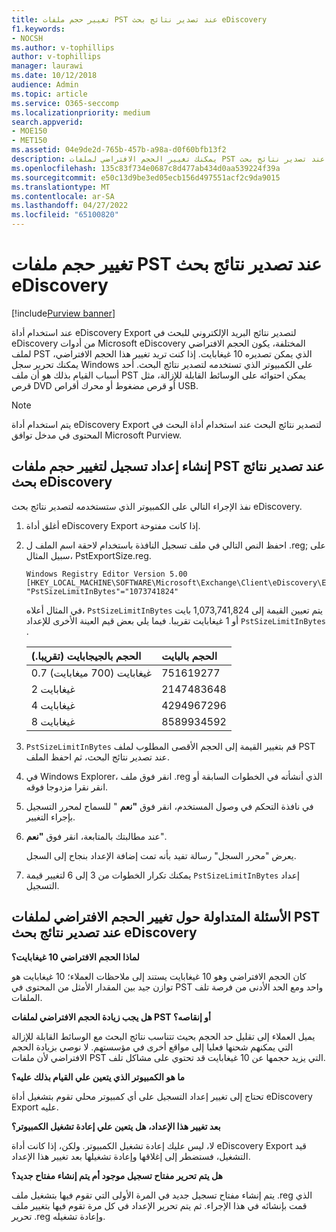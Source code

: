 ```yaml
---
title: تغيير حجم ملفات PST عند تصدير نتائج بحث eDiscovery
f1.keywords:
- NOCSH
ms.author: v-tophillips
author: v-tophillips
manager: laurawi
ms.date: 10/12/2018
audience: Admin
ms.topic: article
ms.service: O365-seccomp
ms.localizationpriority: medium
search.appverid:
- MOE150
- MET150
ms.assetid: 04e9de2d-765b-457b-a98a-d0f60bfb13f2
description: يمكنك تغيير الحجم الافتراضي لملفات PST التي يتم تنزيلها إلى الكمبيوتر عند تصدير نتائج بحث eDiscovery.
ms.openlocfilehash: 135c83f734e0687c8d477ab434d0aa539224f39a
ms.sourcegitcommit: e50c13d9be3ed05ecb156d497551acf2c9da9015
ms.translationtype: MT
ms.contentlocale: ar-SA
ms.lasthandoff: 04/27/2022
ms.locfileid: "65100820"
---
```

# <a name="change-the-size-of-pst-files-when-exporting-ediscovery-search-results"></a>تغيير حجم ملفات PST عند تصدير نتائج بحث eDiscovery

[!include[Purview banner](../includes/purview-rebrand-banner.md)]

عند استخدام أداة eDiscovery Export لتصدير نتائج البريد الإلكتروني للبحث في eDiscovery من أدوات Microsoft eDiscovery المختلفة، يكون الحجم الافتراضي لملف PST الذي يمكن تصديره 10 غيغابايت. إذا كنت تريد تغيير هذا الحجم الافتراضي، يمكنك تحرير سجل Windows على الكمبيوتر الذي تستخدمه لتصدير نتائج البحث. أحد أسباب القيام بذلك هو أن ملف PST يمكن احتوائه على الوسائط القابلة للإزالة، مثل قرص DVD أو قرص مضغوط أو محرك أقراص USB. 
  
> [!NOTE]
> يتم استخدام أداة eDiscovery Export لتصدير نتائج البحث عند استخدام أداة البحث في المحتوى في مدخل توافق Microsoft Purview.
  
## <a name="create-a-registry-setting-to-change-the-size-of-pst-files-when-you-export-ediscovery-search-results"></a>إنشاء إعداد تسجيل لتغيير حجم ملفات PST عند تصدير نتائج بحث eDiscovery

نفذ الإجراء التالي على الكمبيوتر الذي ستستخدمه لتصدير نتائج بحث eDiscovery.
  
1. أغلق أداة eDiscovery Export إذا كانت مفتوحة. 
    
2. احفظ النص التالي في ملف تسجيل النافذة باستخدام لاحقة اسم الملف ل .reg; على سبيل المثال، PstExportSize.reg. 
    
    ```text
    Windows Registry Editor Version 5.00
    [HKEY_LOCAL_MACHINE\SOFTWARE\Microsoft\Exchange\Client\eDiscovery\ExportTool]
    "PstSizeLimitInBytes"="1073741824"
    ```

    في المثال أعلاه،  `PstSizeLimitInBytes` يتم تعيين القيمة إلى 1,073,741,824 بايت أو 1 غيغابايت تقريبا. فيما يلي بعض قيم العينة الأخرى للإعداد  `PstSizeLimitInBytes` . 
    
    |**الحجم بالجيجابايت (تقريبا.)**|**الحجم بالبايت**|
    |:-----|:-----|
    |0.7 غيغابايت (700 ميغابايت)  <br/> |751619277  <br/> |
    |2 غيغابايت  <br/> |2147483648  <br/> |
    |4 غيغابايت  <br/> |4294967296  <br/> |
    |8 غيغابايت  <br/> |8589934592  <br/> |
   
3. `PstSizeLimitInBytes` قم بتغيير القيمة إلى الحجم الأقصى المطلوب لملف PST عند تصدير نتائج البحث، ثم احفظ الملف. 
    
4. في Windows Explorer، انقر فوق ملف .reg الذي أنشأته في الخطوات السابقة أو انقر نقرا مزدوجا فوقه.
    
5. في نافذة التحكم في وصول المستخدم، انقر فوق **"نعم** " للسماح لمحرر التسجيل بإجراء التغيير. 
    
6. عند مطالبتك بالمتابعة، انقر فوق **"نعم**".
    
    يعرض "محرر السجل" رسالة تفيد بأنه تمت إضافة الإعداد بنجاح إلى السجل.
    
7. يمكنك تكرار الخطوات من 3 إلى 6 لتغيير قيمة  `PstSizeLimitInBytes` إعداد التسجيل. 
  
## <a name="frequently-asked-questions-about-changing-the-default-size-of-pst-files-when-you-export-ediscovery-search-results"></a>الأسئلة المتداولة حول تغيير الحجم الافتراضي لملفات PST عند تصدير نتائج بحث eDiscovery

 **لماذا الحجم الافتراضي 10 غيغابايت؟**
  
كان الحجم الافتراضي وهو 10 غيغابايت يستند إلى ملاحظات العملاء؛ 10 غيغابايت هو توازن جيد بين المقدار الأمثل من المحتوى في PST واحد ومع الحد الأدنى من فرصة تلف الملفات.
  
 **هل يجب زيادة الحجم الافتراضي لملفات PST أو إنقاصه؟**
  
يميل العملاء إلى تقليل حد الحجم بحيث تتناسب نتائج البحث مع الوسائط القابلة للإزالة التي يمكنهم شحنها فعليا إلى مواقع أخرى في مؤسستهم. لا نوصي بزيادة الحجم الافتراضي لأن ملفات PST التي يزيد حجمها عن 10 غيغابايت قد تحتوي على مشاكل تلف.
  
 **ما هو الكمبيوتر الذي يتعين علي القيام بذلك عليه؟**
  
تحتاج إلى تغيير إعداد التسجيل على أي كمبيوتر محلي تقوم بتشغيل أداة eDiscovery Export عليه.
  
 **بعد تغيير هذا الإعداد، هل يتعين علي إعادة تشغيل الكمبيوتر؟**
  
لا، ليس عليك إعادة تشغيل الكمبيوتر. ولكن، إذا كانت أداة eDiscovery Export قيد التشغيل، فستضطر إلى إغلاقها وإعادة تشغيلها بعد تغيير هذا الإعداد.
  
 **هل يتم تحرير مفتاح تسجيل موجود أم يتم إنشاء مفتاح جديد؟**
  
يتم إنشاء مفتاح تسجيل جديد في المرة الأولى التي تقوم فيها بتشغيل ملف .reg الذي قمت بإنشائه في هذا الإجراء. ثم يتم تحرير الإعداد في كل مرة تقوم فيها بتغيير ملف تحرير .reg وإعادة تشغيله.
